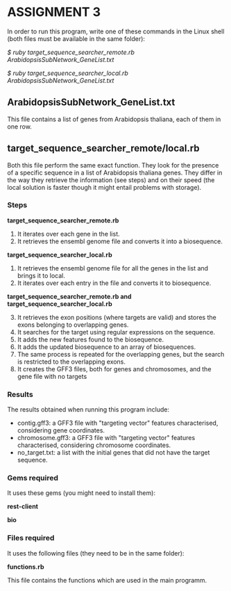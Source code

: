 # ASSIGNMENT 3

In order to run this program, write one of these commands in the Linux shell (both files must be available in the same folder):

*$ ruby target_sequence_searcher_remote.rb ArabidopsisSubNetwork_GeneList.txt*

*$ ruby target_sequence_searcher_local.rb ArabidopsisSubNetwork_GeneList.txt*

## ArabidopsisSubNetwork_GeneList.txt

This file contains a list of genes from Arabidopsis thaliana, each of them in one row.

## target_sequence_searcher_remote/local.rb

Both this file perform the same exact function. They look for the presence of a specific sequence in a list of Arabidopsis thaliana genes. They differ in the way they retrieve the information (see steps) and on their speed (the local solution is faster though it might entail problems with storage).

### Steps 

**target_sequence_searcher_remote.rb**
    
1.  It iterates over each gene in the list.
2.  It retrieves the ensembl genome file and converts it into a biosequence.

**target_sequence_searcher_local.rb**

1.  It retrieves the ensembl genome file for all the genes in the list and brings it to local.
2.  It iterates over each entry in the file and converts it to biosequence.

**target_sequence_searcher_remote.rb and target_sequence_searcher_local.rb**
    
3.  It retrieves the exon positions (where targets are valid) and stores the exons belonging to overlapping genes.
4.  It searches for the target using regular expressions on the sequence.
5.  It adds the new features found to the biosequence.
6.  It adds the updated biosequence to an array of biosequences.
7.  The same process is repeated for the overlapping genes, but the search is restricted to the overlapping exons.
8.  It creates the GFF3 files, both for genes and chromosomes, and the gene file with no targets

### Results

The results obtained when running this program include:

- contig.gff3: a GFF3 file with "targeting vector" features characterised, considering gene coordinates.
- chromosome.gff3: a GFF3 file with "targeting vector" features characterised, considering chromosome coordinates. 
- no_target.txt: a list with the initial genes that did not have the target sequence.

### Gems required

It uses these gems (you might need to install them):

**rest-client**

**bio**

### Files required

It uses the following files (they need to be in the same folder):

**functions.rb**

This file contains the functions which are used in the main programm.
